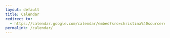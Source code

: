 ```yaml
---
layout: default
title: Calendar
redirect_to:
  - https://calendar.google.com/calendar/embed?src=christina%40sourceress.co&src=christinahkim1%40gmail.com&ctz=America%2FLos_Angeles
permalink: /calendar/
---
```


